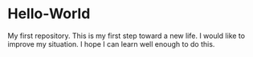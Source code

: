 # Hello-World
My first repository.
This is my first step toward a new life. 
I would like to improve my situation. 
I hope I can learn well enough to do this.

